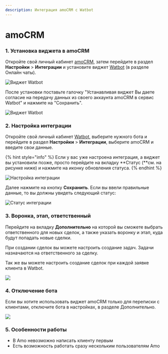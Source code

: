```yaml
---
description: Интеграция amoCRM с Watbot
---
```


# amoCRM

### 1. Установка виджета в amoCRM

Откройте свой личный кабинет [amoCRM](https://www.amocrm.ru/), затем перейдите в раздел **Настройки** > **Интеграции** и установите виджет [Watbot](https://watbot.ru) (в разделе Онлайн чаты).

![Виджет Watbot](<../../../.gitbook/assets/image (153).png>)

После установки поставьте галочку "Устанавливая виджет Вы даете согласие на передачу данных из своего аккаунта amoCRM в сервис Watbot" и нажмите на "Сохранить".

![Виджет Watbot](<../../../.gitbook/assets/image (106).png>)

### 2. Настройка интеграции

Откройте свой личный кабинет [Watbot](https://watbot.ru), выберите нужного бота и перейдите в раздел **Настройки** > **Интеграции**, выберите amoCRM и введите свои данные.

{% hint style="info" %}
Если у вас уже настроена интеграция, а виджет вы установили позже, просто перейдите на вкладку **Статус (**см. на рисунке ниже) и нажмите на иконку обновления статуса.
{% endhint %}

![Настройка интеграции](<../../../.gitbook/assets/image (169).png>)

Далее нажмите на кнопку **Сохранить**. Если вы ввели правильные данные, то вы должны увидеть следующий статус:

![Статус интеграции](<../../../.gitbook/assets/image (103).png>)

### 3. Воронка, этап, ответственный

Перейдите на вкладку **Дополнительно** на которой вы сможете выбрать ответственного для новых сделок, а также указать воронку и этап, куда будут попадать новые сделки.

При создании сделок вы можете настроить создание задач. Задачи назначаются на ответственного за сделку.

Так же вы можете настроить создание сделок при каждой заявке клиента в Watbot.

![](<../../../.gitbook/assets/image (149).png>)

### 4. Отключение бота

Если вы хотите использовать виджет amoCRM только для переписки с клиентами, отключите бота  в настройках, в разделе Дополнительно.

![](<../../../.gitbook/assets/image (163).png>)

### 5. Особенности работы

* В Amo невозможно написать клиенту первым
* &#x20;Есть возможность работать сразу нескольким пользователям Amo
